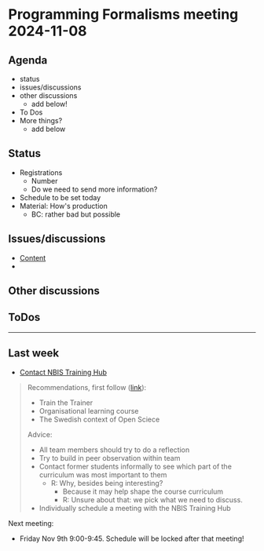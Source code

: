 # Programming Formalisms meeting 2024-11-08

## Agenda
- status
- issues/discussions
- other discussions
    - add below!
- To Dos
- More things?
    - add below


## Status
- Registrations
    - Number
    - Do we need to send more information?
- Schedule to be set today
- Material: How's production
    - BC: rather bad but possible

## Issues/discussions
- [Content](https://github.com/UPPMAX/programming_formalisms/issues) 
- 
## Other discussions


## ToDos

----

## Last week

- [Contact NBIS Training Hub](https://github.com/UPPMAX/programming_formalisms/issues/41)

> Recommendations, first follow ([link](https://training.scilifelab.se/our_resources/trainer_community)):
> 
> - Train the Trainer
> - Organisational learning course
> - The Swedish context of Open Sciece
> 
> Advice:
> 
> - All team members should try to do a reflection
> - Try to build in peer observation within team
> - Contact former students informally to see which part of the curriculum was most important to them
>   - R: Why, besides being interesting?
>     - Because it may help shape the course curriculum
>     - R: Unsure about that: we pick what we need to discuss.
> - Individually schedule a meeting with the NBIS Training Hub

Next meeting:

- Friday Nov 9th 9:00-9:45. Schedule will be locked after that meeting!

